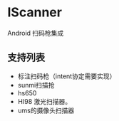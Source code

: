 # IScanner
Android 扫码枪集成

## 支持列表
- 标注扫码枪（intent协定需要实现）
- sunmi扫描抢
- hs650 
- HI98 激光扫描器。
- ums的摄像头扫描器
